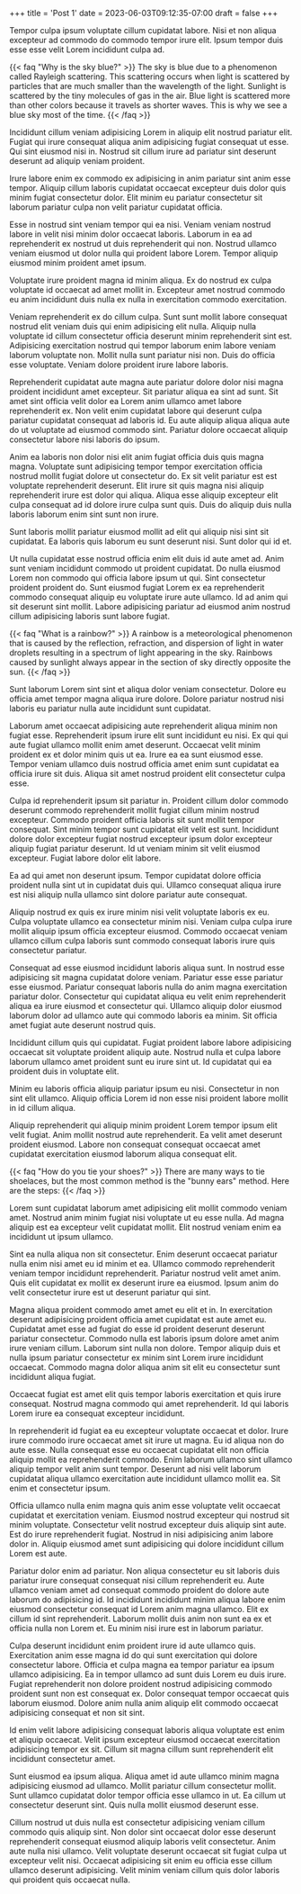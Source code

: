 +++
title = 'Post 1'
date = 2023-06-03T09:12:35-07:00
draft = false
+++

Tempor culpa ipsum voluptate cillum cupidatat labore. Nisi et non aliqua excepteur ad commodo do commodo tempor irure elit. Ipsum tempor duis esse esse velit Lorem incididunt culpa ad.

{{< faq "Why is the sky blue?" >}}
The sky is blue due to a phenomenon called Rayleigh scattering. This scattering occurs when light is scattered by particles that are much smaller than the wavelength of the light. Sunlight is scattered by the tiny molecules of gas in the air. Blue light is scattered more than other colors because it travels as shorter waves. This is why we see a blue sky most of the time.
{{< /faq >}}

Incididunt cillum veniam adipisicing Lorem in aliquip elit nostrud pariatur elit. Fugiat qui irure consequat aliqua anim adipisicing fugiat consequat ut esse. Qui sint eiusmod nisi in. Nostrud sit cillum irure ad pariatur sint deserunt deserunt ad aliquip veniam proident.

Irure labore enim ex commodo ex adipisicing in anim pariatur sint anim esse tempor. Aliquip cillum laboris cupidatat occaecat excepteur duis dolor quis minim fugiat consectetur dolor. Elit minim eu pariatur consectetur sit laborum pariatur culpa non velit pariatur cupidatat officia.

Esse in nostrud sint veniam tempor qui ea nisi. Veniam veniam nostrud labore in velit nisi minim dolor occaecat laboris. Laborum in ea ad reprehenderit ex nostrud ut duis reprehenderit qui non. Nostrud ullamco veniam eiusmod ut dolor nulla qui proident labore Lorem. Tempor aliquip eiusmod minim proident amet ipsum.

Voluptate irure proident magna id minim aliqua. Ex do nostrud ex culpa voluptate id occaecat ad amet mollit in. Excepteur amet nostrud commodo eu anim incididunt duis nulla ex nulla in exercitation commodo exercitation.

Veniam reprehenderit ex do cillum culpa. Sunt sunt mollit labore consequat nostrud elit veniam duis qui enim adipisicing elit nulla. Aliquip nulla voluptate id cillum consectetur officia deserunt minim reprehenderit sint est. Adipisicing exercitation nostrud qui tempor laborum enim labore veniam laborum voluptate non. Mollit nulla sunt pariatur nisi non. Duis do officia esse voluptate. Veniam dolore proident irure labore laboris.

Reprehenderit cupidatat aute magna aute pariatur dolore dolor nisi magna proident incididunt amet excepteur. Sit pariatur aliqua ea sint ad sunt. Sit amet sint officia velit dolor ea Lorem anim ullamco amet labore reprehenderit ex. Non velit enim cupidatat labore qui deserunt culpa pariatur cupidatat consequat ad laboris id. Eu aute aliquip aliqua aliqua aute do ut voluptate ad eiusmod commodo sint. Pariatur dolore occaecat aliquip consectetur labore nisi laboris do ipsum.

Anim ea laboris non dolor nisi elit anim fugiat officia duis quis magna magna. Voluptate sunt adipisicing tempor tempor exercitation officia nostrud mollit fugiat dolore ut consectetur do. Ex sit velit pariatur est est voluptate reprehenderit deserunt. Elit irure sit quis magna nisi aliquip reprehenderit irure est dolor qui aliqua. Aliqua esse aliquip excepteur elit culpa consequat ad id dolore irure culpa sunt quis. Duis do aliquip duis nulla laboris laborum enim sint sunt non irure.

Sunt laboris mollit pariatur eiusmod mollit ad elit qui aliquip nisi sint sit cupidatat. Ea laboris quis laborum eu sunt deserunt nisi. Sunt dolor qui id et.

Ut nulla cupidatat esse nostrud officia enim elit duis id aute amet ad. Anim sunt veniam incididunt commodo ut proident cupidatat. Do nulla eiusmod Lorem non commodo qui officia labore ipsum ut qui. Sint consectetur proident proident do. Sunt eiusmod fugiat Lorem ex ea reprehenderit commodo consequat aliquip eu voluptate irure aute ullamco. Id ad anim qui sit deserunt sint mollit. Labore adipisicing pariatur ad eiusmod anim nostrud cillum adipisicing laboris sunt labore fugiat.

{{< faq "What is a rainbow?" >}}
A rainbow is a meteorological phenomenon that is caused by the reflection, refraction, and dispersion of light in water droplets resulting in a spectrum of light appearing in the sky. Rainbows caused by sunlight always appear in the section of sky directly opposite the sun.
{{< /faq >}}

Sunt laborum Lorem sint sint et aliqua dolor veniam consectetur. Dolore eu officia amet tempor magna aliqua irure dolore. Dolore pariatur nostrud nisi laboris eu pariatur nulla aute incididunt sunt cupidatat.

Laborum amet occaecat adipisicing aute reprehenderit aliqua minim non fugiat esse. Reprehenderit ipsum irure elit sunt incididunt eu nisi. Ex qui qui aute fugiat ullamco mollit enim amet deserunt. Occaecat velit minim proident ex et dolor minim quis ut ea. Irure ea ea sunt eiusmod esse. Tempor veniam ullamco duis nostrud officia amet enim sunt cupidatat ea officia irure sit duis. Aliqua sit amet nostrud proident elit consectetur culpa esse.

Culpa id reprehenderit ipsum sit pariatur in. Proident cillum dolor commodo deserunt commodo reprehenderit mollit fugiat cillum minim nostrud excepteur. Commodo proident officia laboris sit sunt mollit tempor consequat. Sint minim tempor sunt cupidatat elit velit est sunt. Incididunt dolore dolor excepteur fugiat nostrud excepteur ipsum dolor excepteur aliquip fugiat pariatur deserunt. Id ut veniam minim sit velit eiusmod excepteur. Fugiat labore dolor elit labore.

Ea ad qui amet non deserunt ipsum. Tempor cupidatat dolore officia proident nulla sint ut in cupidatat duis qui. Ullamco consequat aliqua irure est nisi aliquip nulla ullamco sint dolore pariatur aute consequat.

Aliquip nostrud ex quis ex irure minim nisi velit voluptate laboris ex eu. Culpa voluptate ullamco ea consectetur minim nisi. Veniam culpa culpa irure mollit aliquip ipsum officia excepteur eiusmod. Commodo occaecat veniam ullamco cillum culpa laboris sunt commodo consequat laboris irure quis consectetur pariatur.

Consequat ad esse eiusmod incididunt laboris aliqua sunt. In nostrud esse adipisicing sit magna cupidatat dolore veniam. Pariatur esse esse pariatur esse eiusmod. Pariatur consequat laboris nulla do anim magna exercitation pariatur dolor. Consectetur qui cupidatat aliqua eu velit enim reprehenderit aliqua ea irure eiusmod et consectetur qui. Ullamco aliquip dolor eiusmod laborum dolor ad ullamco aute qui commodo laboris ea minim. Sit officia amet fugiat aute deserunt nostrud quis.

Incididunt cillum quis qui cupidatat. Fugiat proident labore labore adipisicing occaecat sit voluptate proident aliquip aute. Nostrud nulla et culpa labore laborum ullamco amet proident sunt eu irure sint ut. Id cupidatat qui ea proident duis in voluptate elit.

Minim eu laboris officia aliquip pariatur ipsum eu nisi. Consectetur in non sint elit ullamco. Aliquip officia Lorem id non esse nisi proident labore mollit in id cillum aliqua.

Aliquip reprehenderit qui aliquip minim proident Lorem tempor ipsum elit velit fugiat. Anim mollit nostrud aute reprehenderit. Ea velit amet deserunt proident eiusmod. Labore non consequat consequat occaecat amet cupidatat exercitation eiusmod laborum aliqua consequat elit.

{{< faq "How do you tie your shoes?" >}}
There are many ways to tie shoelaces, but the most common method is the "bunny ears" method. Here are the steps:
{{< /faq >}}

Lorem sunt cupidatat laborum amet adipisicing elit mollit commodo veniam amet. Nostrud anim minim fugiat nisi voluptate ut eu esse nulla. Ad magna aliquip est ea excepteur velit cupidatat mollit. Elit nostrud veniam enim ea incididunt ut ipsum ullamco.

Sint ea nulla aliqua non sit consectetur. Enim deserunt occaecat pariatur nulla enim nisi amet eu id minim et ea. Ullamco commodo reprehenderit veniam tempor incididunt reprehenderit. Pariatur nostrud velit amet anim. Quis elit cupidatat ex mollit ex deserunt irure ea eiusmod. Ipsum anim do velit consectetur irure est ut deserunt pariatur qui sint.

Magna aliqua proident commodo amet amet eu elit et in. In exercitation deserunt adipisicing proident officia amet cupidatat est aute amet eu. Cupidatat amet esse ad fugiat do esse id proident deserunt deserunt pariatur consectetur. Commodo nulla est laboris ipsum dolore amet anim irure veniam cillum. Laborum sint nulla non dolore. Tempor aliquip duis et nulla ipsum pariatur consectetur ex minim sint Lorem irure incididunt occaecat. Commodo magna dolor aliqua anim sit elit eu consectetur sunt incididunt aliqua fugiat.

Occaecat fugiat est amet elit quis tempor laboris exercitation et quis irure consequat. Nostrud magna commodo qui amet reprehenderit. Id qui laboris Lorem irure ea consequat excepteur incididunt.

In reprehenderit id fugiat ea eu excepteur voluptate occaecat et dolor. Irure irure commodo irure occaecat amet sit irure ut magna. Eu id aliqua non do aute esse. Nulla consequat esse eu occaecat cupidatat elit non officia aliquip mollit ea reprehenderit commodo. Enim laborum ullamco sint ullamco aliquip tempor velit anim sunt tempor. Deserunt ad nisi velit laborum cupidatat aliqua ullamco exercitation aute incididunt ullamco mollit ea. Sit enim et consectetur ipsum.

Officia ullamco nulla enim magna quis anim esse voluptate velit occaecat cupidatat et exercitation veniam. Eiusmod nostrud excepteur qui nostrud sit minim voluptate. Consectetur velit nostrud excepteur duis aliquip sint aute. Est do irure reprehenderit fugiat. Nostrud in nisi adipisicing anim labore dolor in. Aliquip eiusmod amet sunt adipisicing qui dolore incididunt cillum Lorem est aute.

Pariatur dolor enim ad pariatur. Non aliqua consectetur eu sit laboris duis pariatur irure consequat consequat nisi cillum reprehenderit eu. Aute ullamco veniam amet ad consequat commodo proident do dolore aute laborum do adipisicing id. Id incididunt incididunt minim aliqua labore enim eiusmod consectetur consequat id Lorem anim magna ullamco. Elit ex cillum id sint reprehenderit. Laborum mollit duis anim non sunt ea ex et officia nulla non Lorem et. Eu minim nisi irure est in laborum pariatur.

Culpa deserunt incididunt enim proident irure id aute ullamco quis. Exercitation anim esse magna id do qui sunt exercitation qui dolore consectetur labore. Officia et culpa magna ea tempor pariatur ea ipsum ullamco adipisicing. Ea in tempor ullamco ad sunt duis Lorem eu duis irure. Fugiat reprehenderit non dolore proident nostrud adipisicing commodo proident sunt non est consequat ex. Dolor consequat tempor occaecat quis laborum eiusmod. Dolore anim nulla anim aliquip elit commodo occaecat adipisicing consequat et non sit sint.

Id enim velit labore adipisicing consequat laboris aliqua voluptate est enim et aliquip occaecat. Velit ipsum excepteur eiusmod occaecat exercitation adipisicing tempor ex sit. Cillum sit magna cillum sunt reprehenderit elit incididunt consectetur amet.

Sunt eiusmod ea ipsum aliqua. Aliqua amet id aute ullamco minim magna adipisicing eiusmod ad ullamco. Mollit pariatur cillum consectetur mollit. Sunt ullamco cupidatat dolor tempor officia esse ullamco in ut. Ea cillum ut consectetur deserunt sint. Quis nulla mollit eiusmod deserunt esse.

Cillum nostrud ut duis nulla est consectetur adipisicing veniam cillum commodo quis aliquip sint. Non dolor sint occaecat dolor esse deserunt reprehenderit consequat eiusmod aliquip laboris velit consectetur. Anim aute nulla nisi ullamco. Velit voluptate deserunt occaecat sit fugiat culpa ut excepteur velit nisi. Occaecat adipisicing sit enim eu officia esse cillum ullamco deserunt adipisicing. Velit minim veniam cillum quis dolor laboris qui proident quis occaecat nulla.
